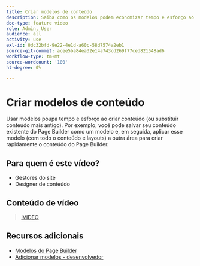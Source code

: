 ```yaml
---
title: Criar modelos de conteúdo
description: Saiba como os modelos podem economizar tempo e esforço ao criar conteúdo ou substituir conteúdo mais antigo.
doc-type: feature video
role: Admin, User
audience: all
activity: use
exl-id: 0dc32bfd-9e22-4e1d-a60c-58d7574a2eb1
source-git-commit: acee5ba84ea32e14a743cd269f77ced821548ad6
workflow-type: tm+mt
source-wordcount: '100'
ht-degree: 0%

---
```


# Criar modelos de conteúdo

Usar modelos poupa tempo e esforço ao criar conteúdo (ou substituir conteúdo mais antigo). Por exemplo, você pode salvar seu conteúdo existente do Page Builder como um modelo e, em seguida, aplicar esse modelo (com todo o conteúdo e layouts) a outra área para criar rapidamente o conteúdo do Page Builder.

## Para quem é este vídeo?

- Gestores do site
- Designer de conteúdo

## Conteúdo de vídeo

>[!VIDEO](https://video.tv.adobe.com/v/343787?quality=12&learn=on)

## Recursos adicionais

- [Modelos do Page Builder](https://docs.magento.com/user-guide/cms/page-builder-templates.html)
- [Adicionar modelos - desenvolvedor](https://devdocs.magento.com/page-builder/docs/content-types/create/add-templates.html)

